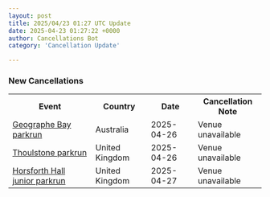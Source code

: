 ```yaml
---
layout: post
title: 2025/04/23 01:27 UTC Update
date: 2025-04-23 01:27:22 +0000
author: Cancellations Bot
category: 'Cancellation Update'

---
```


<h3>New Cancellations</h3>
<div class='hscrollable'>
<table style='width: 100%'>
    <tr>
        <th>Event</th>
        <th>Country</th>
        <th>Date</th>
        <th>Cancellation Note</th>
    </tr>
    <tr>
        <td><a href="https://www.parkrun.com.au/geographebay">Geographe Bay parkrun</a></td>
        <td>Australia</td>
        <td>2025-04-26</td>
        <td>Venue unavailable</td>
    </tr>
    <tr>
        <td><a href="https://www.parkrun.org.uk/thoulstone">Thoulstone parkrun</a></td>
        <td>United Kingdom</td>
        <td>2025-04-26</td>
        <td>Venue unavailable</td>
    </tr>
    <tr>
        <td><a href="https://www.parkrun.org.uk/horsforthhall-juniors">Horsforth Hall junior parkrun</a></td>
        <td>United Kingdom</td>
        <td>2025-04-27</td>
        <td>Venue unavailable</td>
    </tr>
</table>
</div>
